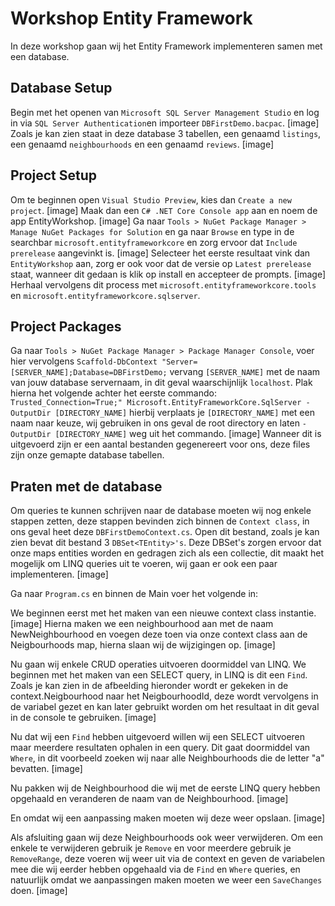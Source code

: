 # Workshop Entity Framework

In deze workshop gaan wij het Entity Framework implementeren samen met een database.

## Database Setup

Begin met het openen van `Microsoft SQL Server Management Studio` en log in via `SQL Server Authentication`en importeer `DBFirstDemo.bacpac`.
[image]
Zoals je kan zien staat in deze database 3 tabellen, een genaamd `listings`, een genaamd `neighbourhoods` en een genaamd `reviews`.
[image]

## Project Setup

Om te beginnen open `Visual Studio Preview`, kies dan `Create a new project`. 
[image]
Maak dan een `C# .NET Core Console app` aan en noem de app EntityWorkshop. 
[image]
Ga naar `Tools > NuGet Package Manager > Manage NuGet Packages for Solution` en ga naar `Browse` en type in de searchbar `microsoft.entityframeworkcore` en zorg ervoor dat `Include prerelease` aangevinkt is.
[image]
Selecteer het eerste resultaat vink dan `EntityWorkshop` aan, zorg er ook voor dat de versie op `Latest prerelease` staat, wanneer dit gedaan is klik op install en accepteer de prompts.
[image]
Herhaal vervolgens dit process met `microsoft.entityframeworkcore.tools` en `microsoft.entityframeworkcore.sqlserver`.

## Project Packages

Ga naar `Tools > NuGet Package Manager > Package Manager Console`, voer hier vervolgens `Scaffold-DbContext "Server=[SERVER_NAME];Database=DBFirstDemo;` vervang `[SERVER_NAME]` met de naam van jouw database servernaam, in dit geval waarschijnlijk `localhost`.
Plak hierna het volgende achter het eerste commando: `Trusted_Connection=True;" Microsoft.EntityFrameworkCore.SqlServer -OutputDir [DIRECTORY_NAME]` hierbij verplaats je `[DIRECTORY_NAME]` met een naam naar keuze, wij gebruiken in ons geval de root directory en laten `-OutputDir [DIRECTORY_NAME]` weg uit het commando.
[image]
Wanneer dit is uitgevoerd zijn er een aantal bestanden gegenereert voor ons, deze files zijn onze gemapte database tabellen.

## Praten met de database

Om queries te kunnen schrijven naar de database moeten wij nog enkele stappen zetten, deze stappen bevinden zich binnen de `Context class`, in ons geval heet deze `DBFirstDemoContext.cs`.
Open dit bestand, zoals je kan zien bevat dit bestand 3 `DBSet<TEntity>'s`. Deze DBSet's zorgen ervoor dat onze maps entities worden en gedragen zich als een collectie, dit maakt het mogelijk om LINQ queries uit te voeren, wij gaan er ook een paar implementeren.
[image]


Ga naar `Program.cs` en binnen de Main voer het volgende in:

We beginnen eerst met het maken van een nieuwe context class instantie.
[image]
Hierna maken we een neighbourhood aan met de naam NewNeighbourhood en voegen deze toen via onze context class aan de Neigbourhoods map, hierna slaan wij de wijzigingen op.
[image]

Nu gaan wij enkele CRUD operaties uitvoeren doormiddel van LINQ.
We beginnen met het maken van een SELECT query, in LINQ is dit een `Find`. Zoals je kan zien in de afbeelding hieronder wordt er gekeken in de context.Neigbourhood naar het NeigbourhoodId, deze wordt vervolgens in de variabel gezet en kan later gebruikt worden om het resultaat in dit geval in de console te gebruiken.
[image]

Nu dat wij een `Find` hebben uitgevoerd willen wij een SELECT uitvoeren maar meerdere resultaten ophalen in een query. Dit gaat doormiddel van `Where`, in dit voorbeeld zoeken wij naar alle Neighbourhoods die de letter "a" bevatten.
[image]

Nu pakken wij de Neighbourhood die wij met de eerste LINQ query hebben opgehaald en veranderen de naam van de Neighbourhood.
[image]

En omdat wij een aanpassing maken moeten wij deze weer opslaan.
[image]

Als afsluiting gaan wij deze Neighbourhoods ook weer verwijderen. Om een enkele te verwijderen gebruik je `Remove` en voor meerdere gebruik je `RemoveRange`, deze voeren wij weer uit via de context en geven de variabelen mee die wij eerder hebben opgehaald via de `Find` en `Where` queries, en natuurlijk omdat we aanpassingen maken moeten we weer een `SaveChanges` doen.
[image]
